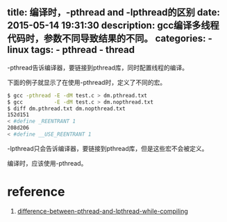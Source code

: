 title: 编译时，-pthread and -lpthread的区别
date: 2015-05-14 19:31:30
description: gcc编译多线程代码时，参数不同导致结果的不同。
categories:
    - linux
tags:
    - pthread
    - thread
---

-pthread告诉编译器，要链接到pthread库，同时配置线程的编译。

下面的例子就显示了在使用-pthread时，定义了不同的宏。

```bash
$ gcc -pthread -E -dM test.c > dm.pthread.txt
$ gcc          -E -dM test.c > dm.nopthread.txt
$ diff dm.pthread.txt dm.nopthread.txt
152d151
< #define _REENTRANT 1
208d206
< #define __USE_REENTRANT 1
```

-lpthread只会告诉编译器，要链接到pthread库，但是这些宏不会被定义。

编译时，应该使用-pthread。

# reference

1.  [difference-between-pthread-and-lpthread-while-compiling](http://stackoverflow.com/questions/23250863/difference-between-pthread-and-lpthread-while-compiling)
